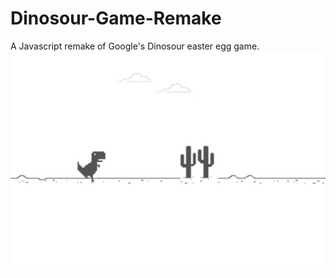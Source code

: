 # Dinosour-Game-Remake
A Javascript remake of Google's Dinosour easter egg game.
![Image of Game](/snapshot.PNG)

